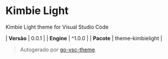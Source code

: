 # Kimbie Light

Kimbie Light theme for Visual Studio Code

| **Versão** | 0.0.1 |
| **Engine** | ^1.0.0 |
| **Pacote** | theme-kimbielight |

> Autogerado por [go-vsc-theme](https://github.com/natalbu/go-vsc-theme).
